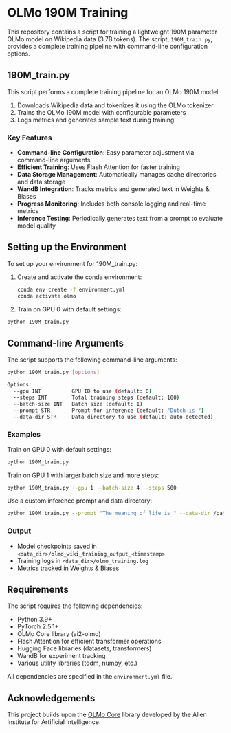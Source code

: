 # OLMo 190M Training

This repository contains a script for training a lightweight 190M parameter OLMo model on Wikipedia data (3.7B tokens). The script, `190M_train.py`, provides a complete training pipeline with command-line configuration options.

## 190M_train.py

This script performs a complete training pipeline for an OLMo 190M model:

1. Downloads Wikipedia data and tokenizes it using the OLMo tokenizer
2. Trains the OLMo 190M model with configurable parameters
3. Logs metrics and generates sample text during training

### Key Features

- **Command-line Configuration**: Easy parameter adjustment via command-line arguments
- **Efficient Training**: Uses Flash Attention for faster training
- **Data Storage Management**: Automatically manages cache directories and data storage
- **WandB Integration**: Tracks metrics and generated text in Weights & Biases
- **Progress Monitoring**: Includes both console logging and real-time metrics
- **Inference Testing**: Periodically generates text from a prompt to evaluate model quality



## Setting up the Environment

To set up your environment for 190M_train.py:

1. Create and activate the conda environment:
   ```bash
   conda env create -f environment.yml
   conda activate olmo
   ```
2. Train on GPU 0 with default settings:
```bash
python 190M_train.py
```
   
## Command-line Arguments

The script supports the following command-line arguments:

```bash
python 190M_train.py [options]

Options:
  --gpu INT          GPU ID to use (default: 0)
  --steps INT        Total training steps (default: 100)
  --batch-size INT   Batch size (default: 1)
  --prompt STR       Prompt for inference (default: "Dutch is ")
  --data-dir STR     Data directory to use (default: auto-detected)
```

### Examples

Train on GPU 0 with default settings:
```bash
python 190M_train.py
```

Train on GPU 1 with larger batch size and more steps:
```bash
python 190M_train.py --gpu 1 --batch-size 4 --steps 500
```

Use a custom inference prompt and data directory:
```bash
python 190M_train.py --prompt "The meaning of life is " --data-dir /path/to/data
```

### Output

- Model checkpoints saved in `<data_dir>/olmo_wiki_training_output_<timestamp>`
- Training logs in `<data_dir>/olmo_training.log`
- Metrics tracked in Weights & Biases


## Requirements

The script requires the following dependencies:

- Python 3.9+
- PyTorch 2.5.1+
- OLMo Core library (ai2-olmo)
- Flash Attention for efficient transformer operations
- Hugging Face libraries (datasets, transformers)
- WandB for experiment tracking
- Various utility libraries (tqdm, numpy, etc.)

All dependencies are specified in the `environment.yml` file.

## Acknowledgements

This project builds upon the [OLMo Core](https://github.com/allenai/OLMo-core) library developed by the Allen Institute for Artificial Intelligence.
